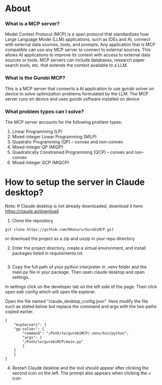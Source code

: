 # About
### What is a MCP server?
Model Context Protocol (MCP) is a open protocol that standardizes how Large Language Model (LLM) applications, such as IDEs and AI, connect with external data sources, tools, and prompts. Any application that is MCP compatible can use any MCP server to connect to external sources. This allows AI applications to improve its context with access to external data sources or tools. MCP servers can include databases, research paper search tools, etc. that extends the context available to a LLM.
### What is the Gurobi MCP?
This is a MCP server that connects a AI application to use gurobi solver on device to solve optimization problems formulated by the LLM. The MCP server runs on device and uses gurobi software installed on device 
### What problem types can I solve?
The MCP server accounts for the following problem types:
1.	Linear Programming (LP)
2.	Mixed-Integer Linear Programming (MILP)
3.	Quadratic Programming (QP) – convex and non-convex
4.	Mixed-Integer QP (MIQP)
5.	Quadratically Constrained Programming (QCP) – convex and non-convex
6.	Mixed-Integer QCP (MIQCP)

# How to setup the server in Claude desktop?
Note: If Claude desktop is not already downloaded, download it here: https://claude.ai/download
1. Clone the repository
```
git clone https://github.com/KKonuru/GurobiMCP.git
```
or download the project as a zip and unzip in your repo directory

2. Enter the project directory, create a virtual environment, and install packages listed in requirements.txt
```

```

3. Copy the full path of your python interpreter in .venv folder and the main.py file in your package. Then open claude desktop and open settings. 

In settings click on the developer tab on the left side of the page. Then click open edit config which will open file explorer. 

Open the file named "claude_desktop_config.json". Here modify the file such as stated below but replace the command and args with the two paths copied earlier.
```
{
    "mcpServers": {
    "gp-solver": {
        "command": "/Path/to/gurobiMCP/.venv/bin/python",
        "args": [
        "/Path/to/gurobiMCP/main.py"
        ]
    }
    }
}
```
4. Restart Claude desktop and the tool should appear after clicking the second icon on the left.
The prompt also appears when clicking the + icon

